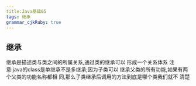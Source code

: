 ```yaml
---
title:Java基础05 
tags: 继承
grammar_cjkRuby: true
---
```

## 继承
继承是描述类与类之间的所属关系,通过类的继承可以
形成一个关系体系
注意:java的class是单继承不是多继承;因为子类可以
继承父类的所有功能,如果有两个父类的功能名称都相
同,那么子类继承后调用的方法到底是哪个类我们就不
清楚